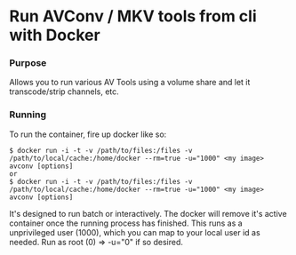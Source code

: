 Run AVConv / MKV tools from cli with Docker
================

### Purpose
Allows you to run various AV Tools using a volume share and let it transcode/strip channels, etc.

### Running
To run the container, fire up docker like so:

	$ docker run -i -t -v /path/to/files:/files -v /path/to/local/cache:/home/docker --rm=true -u="1000" <my image> avconv [options]
	or
	$ docker run -i -t -v /path/to/files:/files -v /path/to/local/cache:/home/docker --rm=true -u="1000" <my image> avconv [options]

It's designed to run batch or interactively.  The docker will remove it's active container once the running process has finished.
This runs as a unprivileged user (1000), which you can map to your local user id as needed.
Run as root (0) => -u="0" if so desired.

